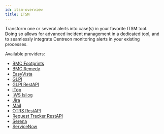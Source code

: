 ```yaml
---
id: itsm-overview
title: ITSM
---
```


Transform one or several alerts into case(s) in your favorite ITSM tool. 
Doing so allows for advanced incident management in a dedicated tool, and to seamlessly 
integrate Centreon monitoring alerts in your existing processes.

Available providers:

* [BMC Footprints](ot-bmc-footprints.html)
* [BMC Remedy](ot-bmc-remedy.html)
* [EasyVista](ot-easyvista.html)
* [GLPI](ot-glpi.html)
* [GLPI RestAPI](ot-glpi-restapi.html)
* [iTop](ot-itop.html)
* [IWS Isilog](ot-iws-isilog.html)
* [Jira](ot-jira.html)
* [Mail](ot-mail.html)
* [OTRS RestAPI](ot-otrs-restapi.html)
* [Request Tracker RestAPI](ot-request-tracker-restapi.html)
* [Serena](ot-serena.html)
* [ServiceNow](ot-servicenow.html)